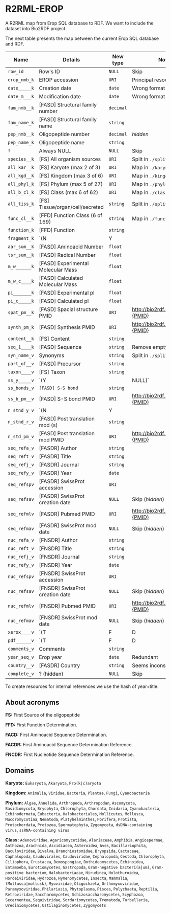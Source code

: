 # R2RML-EROP
A R2RML map from Erop SQL database to RDF. 
We want to include the dataset into Bio2RDF project.

The next table presents the map between the current Erop SQL database and RDF.

| Name         | Details                              | New type  | Note                             |
| ------------ | ------------------------------------ | --------- | -------------------------------- |
| `row_id`     | Row's ID                             | `NULL`    | Skip                             |
| `erop_nmb_k` | EROP accession                       | `URI`     | Principal resource               |
| `date_____k` | Creation date                        | `date`    | Wrong format                     |
| `date_m___k` | Modification date                    | `date`    | Wrong format                     |
| `fam_nmb__k` | [FASD] Structural family number      | `decimal` |                                  |
| `fam_name_k` | [FASD] Structural family name        | `string`  |                                  |
| `pep_nmb__k` | Oligopeptide number                  | `decimal` | *hidden*                         |
| `pep_name_k` | Oligopeptide name                    | `string`  |                                  |
| `f`          | Always NULL                          | `NULL`    | Skip                             |
| `species__k` | [FS] All organism sources            | `URI`     | Split in `./split`. **TODO**     |
| `all_kar__k` | [FS] Karyote (max 2 of 3)            | `URI`     | Map in `./karyote`               |
| `all_kgd__k` | [FS] Kingdom (max 3 of 6)            | `URI`     | Map in `./kingdom`               |
| `all_phyl_k` | [FS] Phylum (max 5 of 27)            | `URI`     | Map in `./phylum`                |
| `all_b_cl_k` | [FS] Class (max 6 of 62)             | `URI`     | Map in `./class`                 |
| `all_tiss_k` | [FS] Tissue/organ/cell/secreted      | `string`  | Split in `./split`. **TODO**     |
| `func_cl__k` | [FFD] Function Class (6 of 169)      | `string`  | Map in `./function`              |
| `function_k` | [FFD] Function                       | `string`  |                                  |
| `fragment_k` | `(N|Y| |NULL)`                       | `NULL`    | Skip                             |
| `aar_sum__k` | [FASD] Aminoacid Number              | `float`   |                                  |
| `tsr_sum__k` | [FASD] Radical Number                | `float`   |                                  |
| `m_w______k` | [FASD] Experimental Molecular Mass   | `float`   |                                  |
| `m_w_c____k` | [FASD] Calculated Molecular Mass     | `float`   |                                  |
| `pi_______k` | [FASD] Experimental pI               | `float`   |                                  |
| `pi_c_____k` | [FASD] Calculated pI                 | `float`   |                                  |
| `spat_pm__k` | [FASD] Spacial structure PMID        | `URI`     | http://bio2rdf.org/pubmed:{PMID} |
| `synth_pm_k` | [FASD] Synthesis PMID                | `URI`     | http://bio2rdf.org/pubmed:{PMID} |
| `content__k` | [FS] Content                         | `string`  |                                  |
| `seq_1____k` | [FASD] Sequence                      | `string`  | Remove empty spaces              |
| `syn_name_v` | Synonyms                             | `string`  | Split in `./split`               |
| `part_of__v` | [FASD] Precursor                     | `string`  |                                  |
| `taxon____v` | [FS] Taxon                           | `string`  |                                  |
| `ss_y_____v` | `(Y| |NULL)`                         | `NULL`    | Skip                             |
| `ss_bonds_v` | `[FASD] S-S bond`                    | `string`  |                                  |
| `ss_b_pm__v` | [FASD] S-S bond PMID                 | `URI`     | http://bio2rdf.org/pubmed:{PMID} |
| `n_stnd_y_v` | `(N|Y| |NULL)`                       | `NULL`    | Skip                             |
| `n_stnd_r_v` | [FASD] Post translation mod (s)      | `string`  |                                  |
| `n_std_pm_v` | [FASD] Post translation mod PMID     | `URI`     | http://bio2rdf.org/pubmed:{PMID} |
| `seq_refa_v` | [FASDR] Author                       | `string`  |                                  |
| `seq_reft_v` | [FASDR] Title                        | `string`  |                                  |
| `seq_refj_v` | [FASDR] Journal                      | `string`  |                                  |
| `seq_refy_v` | [FASDR] Year                         | `date`    |                                  |
| `seq_refspv` | [FASDR] SwissProt accession          | `URI`     |                                  |
| `seq_refsav` | [FASDR] SwissProt creation date      | `NULL`    | Skip (*hidden*)                  |
| `seq_refmlv` | [FASDR] Pubmed PMID                  | `URI`     | http://bio2rdf.org/pubmed:{PMID} |
| `seq_refmav` | [FASDR] SwissProt mod date           | `NULL`    | Skip (*hidden*)                  |
| `nuc_refa_v` | [FNSDR] Author                       | `string`  |                                  |
| `nuc_reft_v` | [FNSDR] Title                        | `string`  |                                  |
| `nuc_refj_v` | [FNSDR] Journal                      | `string`  |                                  |
| `nuc_refy_v` | [FNSDR] Year                         | `date`    |                                  |
| `nuc_refspv` | [FNSDR] SwissProt accession          | `URI`     |                                  |
| `nuc_refsav` | [FNSDR] SwissProt creation date      | `NULL`    | Skip (*hidden*)                  |
| `nuc_refmlv` | [FNSDR] Pubmed PMID                  | `URI`     | http://bio2rdf.org/pubmed:{PMID} |
| `nuc_refmav` | [FNSDR] SwissProt mod date           | `NULL`    | Skip (*hidden*)                  |
| `xerox____v` | `(T|F|D|P|N|NULL)`                   | `NULL`    | Skip                             |
| `pdf______v` | `(T|F|D|P|N|NULL)`                   | `NULL`    | Skip                             |
| `comments_v` | Comments                             | `string`  |                                  |
| `year_seq_v` | Erop year                            | `date`    | Redundant                        |
| `country__v` | [FASDR] Country                      | `string`  | Seems inconsistent.              |
| `complete_v` | ? (hidden)                           | `NULL`    | Skip                             |

To create resources for internal references we use the hash of year+title.

## About acronyms
**FS:** First Source of the oligopeptide

**FFD:** First Function Determination.

**FACD:** First Aminoacid Sequence Determination.

**FACDR:** First Aminoacid Sequence Determination Reference.

**FNCDR:** First Nucleotide Sequence Determination Reference.

## Domains
**Karyote:** `Eukaryota`, `Akaryota`, `Pro(k|c)aryota`

**Kingdom:** `Animalia`, `Viridae`, `Bacteria`, `Plantae`, `Fungi`, `Cyanobacteria`

**Phylum:** `Algae`, `Annelida`, `Arthropoda`, `Arthropodan`, `Ascomycota`, `Basidiomycota`, `Bryophyta`, `Chlorophyta`, `Chordata`, `Cnidaria`, `Cyanobacteria`, `Echinodermata`, `Eubacteria`, `Halobacteriales`, `Mollicutes`, `Mollusca`, `Mucoromycotina`, `Nematoda`, `Platyhelminthes`, `Porifera`, `Protista`, `Protochordata`, `Protozoa`, `Spermatophyta`, `Zygomycota`, `dsDNA-containing virus`, `ssRNA-containing virus`

**Class:**  `Adenoviridae`, `Agaricomycetidae`, `Alariaceae`, `Amphibia`, `Angiospermae`, `Anthozoa`, `Arachnida`, `Ascidiacea`, `Asteroidea`, `Aves`, `Bacillariophita`, `Baculoviridae`, `Bivalva`, `Branchiostomidae`, `Bryopsida`, `Cactaceae`, `Caphalopoda`, `Caudovirales`, `Caudoviridae`, `Cephalopoda`, `Cestoda`, `Chlorophyta`, `Ciliophora`, `Crustacea`, `Demospongiae`, `Dothideomycetes`, `Echinoidea`, `Entamoeba`, `Eurotiomycetes`, `Gastropoda`, `Gram-negative bacteri(a|um)`, `Gram-positive bacterium`, `Halobacteriacae`, `Hirudinea`, `Holothuroidea`, `Hordeiviridae`, `Hydrozoa`, `Hymenomycetes`, `Insecta`, `Mammalia`, `(Mollusca|mollusk)`, `Myoviridae`, `Oligochaeta`, `Orthomyxoviridae`, `Paramyxoviridae`, `Philariasis`, `Phytoplasma`, `Pisces`, `Polychaeta`, `Reptilia`, `Retroviridae`, `Saccharomycetes`, `Schizosaccharomycetes`, `Scyphozoa`, `Secernentea`, `Sequiviridae`, `Sordariomycetes`, `Trematoda`, `Turbellaria`, `Urediniomycetes`, `Ustilaginomycetes`, `Zygomycets`
